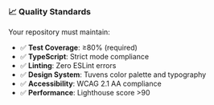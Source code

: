 ### 📈 Quality Standards
Your repository must maintain:
- ✅ **Test Coverage**: ≥80% (required)
- ✅ **TypeScript**: Strict mode compliance
- ✅ **Linting**: Zero ESLint errors
- ✅ **Design System**: Tuvens color palette and typography
- ✅ **Accessibility**: WCAG 2.1 AA compliance
- ✅ **Performance**: Lighthouse score >90